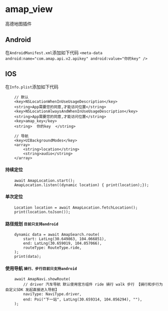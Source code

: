 # amap_view

高德地图插件

## Android

在`AndroidManifest.xml`添加如下代码
`
 <meta-data android:name="com.amap.api.v2.apikey" android:value="你的key" />
`

## IOS

在`Info.plist`添加如下代码

```
    // 默认
    <key>NSLocationWhenInUseUsageDescription</key>
    <string>App需要您的同意,才能访问位置</string>
    <key>NSLocationAlwaysAndWhenInUseUsageDescription</key>
    <string>App需要您的同意,才能访问位置</string>
    <key>amap_key</key>
	<string>  你的key  </string>

    // 导航
    <key>UIBackgroundModes</key> 
	<array> 
		<string>location</string>
		<string>audio</string> 
	</array>
```

#### 持续定位

```
    await AmapLocation.start();
    AmapLocation.listen((dynamic location) { print(location);});
```

#### 单次定位

```
    Location location = await AmapLocation.fetchLocation();
    print(location.toJson());
```

#### 路径规划 `目前只支持android`

```
    dynamic data = await AmapSearch.route(
        start: LatLng(30.649863, 104.066851),
        end: LatLng(30.659019, 104.057066),
        routeType: RouteType.ride,
    );
    print(data);
```

#### 使用导航 `骑行、步行目前只支持android`

```
    await AmapNavi.showRoute(
        // driver 汽车导航 默认使用官方组件 ride 骑行 walk 步行 【骑行和步行为自定义SDK 发起直接进入导航】
        naviType: NaviType.driver, 
        end: Poi("下一站", LatLng(30.659314, 104.056294), ""),
    );
```